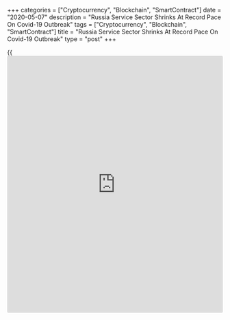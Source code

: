 +++
categories = ["Cryptocurrency", "Blockchain", "SmartContract"]
date = "2020-05-07"
description = "Russia Service Sector Shrinks At Record Pace On Covid-19 Outbreak"
tags = ["Cryptocurrency", "Blockchain", "SmartContract"]
title = "Russia Service Sector Shrinks At Record Pace On Covid-19 Outbreak"
type = "post"
+++

{{<iframe id="large-banner" src="https://www.bounty.group/#slide=1.0" width="100%" height="600" scrolling="no" style="border: 0px solid rgb(216, 221, 230); border-radius: 3px;">}}

Russia's service sector contracted at a record pace in April due to the
restrictions imposed to curb the spread of [coronavirus][1], survey data
from IHS Markit showed on Thursday.

The services Purchasing Managers' Index fell to 12.2 in April from 37.1
in March. This was the steepest deterioration since the survey began in
October 2001. Any score below 50 indicates contraction in the sector.

Output declined as client demand slump in April following the
implementation of emergency public [health][2] measures. Some firms
noted that their ability to operate decreased due to lockdown and
quarantine procedures.

New [business][3] received fell steeply in April as customers cancelled
or postpone orders due to lockdown. New orders declined the most in the
survey [history](https://www.fixpro.org/post/chargeless-historical-data-api-backtesting/) with foreign client demand contracting sharply.

New export orders decreased at the fastest pace since September 2014,
amid an upswing of the Covid-19 pandemic.

Firms' expectation towards business activity over the next 12 months
remained negative in April. The degree of confidence rose slightly from
March, but was the second slowest in the survey [history](https://www.fixpro.org/post/chargeless-historical-data-api-backtesting/).

New business inflow lowered in April which led to greater spare capacity
in the start of the second quarter. This led to the reduction in the
employment level at a record pace.

The level of outstanding business declined at the sharpest pace in
eighteen-and-a-half-year [history](https://www.fixpro.org/post/chargeless-historical-data-api-backtesting/).

On the price front, cost burden rose at a solid rate that was the second
fastest since July last year. This was due to cost associated with the
transition to work from home and negotiating logistical challenges
during Covid-19 pandemic.

Output charges decreased at the fastest rate since October 2009, as an
effort to retain client and attract new customers.

The composite output index declined to 13.9 in April from 39.5 in March
due to contraction in the manufacturing and services sectors. This was
the sharpest contraction since the survey began in October 2001.

"The impact of the COVID-19 outbreak had a hugely detrimental effect on
the Russian services sector, as lockdowns and other emergency public
health measures imposed operational challenges for service providers,"
Sian Jones, an economist at IHS Markit, said.

"In line with negative expectations among private sector firms, we
currently forecast a 3.6% contraction in GDP in 2020," Jones added.

For comments and feedback [contact](https://www.playgroundfx.com/contact/): editorial@rtt[news](https://www.letsplayfx.com/blog/forex-news-website/).com

[Economic News][4]

 **What parts of the world are seeing the best (and worst) economic
performances lately? Click[here][5] to check out our [Econ Scorecard][5]
and find out! See up-to-the-moment [ranking](https://www.playgroundfx.com/blog/crypto-exchange-ranking/)s for the best and worst
performers in [GDP][6], [unemployment rate][7], [inflation][8] and much
more.**

   1. www.rtt[news](https://www.letsplayfx.com/blog/forex-news-website/).com/list/coronavirus.aspx
   2. www.rtt[news](https://www.letsplayfx.com/blog/forex-news-website/).com/Content/Health.aspx
   3. www.rtt[news](https://www.letsplayfx.com/blog/forex-news-website/).com/Content/Business.aspx
   4. www.rtt[news](https://www.letsplayfx.com/blog/forex-news-website/).com/Content/EconomicNews.aspx
   5. www.rtt[news](https://www.letsplayfx.com/blog/forex-news-website/).com/economic-scorecard/world-rank/PPI/highest-performance.aspx
   6. www.rtt[news](https://www.letsplayfx.com/blog/forex-news-website/).com/economic-scorecard/world-rank/GDP/highest-performance.aspx
   7. www.rtt[news](https://www.letsplayfx.com/blog/forex-news-website/).com/economic-scorecard/world-rank/unemployment-rate/lowest-performance.aspx
   8. www.rtt[news](https://www.letsplayfx.com/blog/forex-news-website/).com/economic-scorecard/world-rank/CPI/highest-performance.aspx
